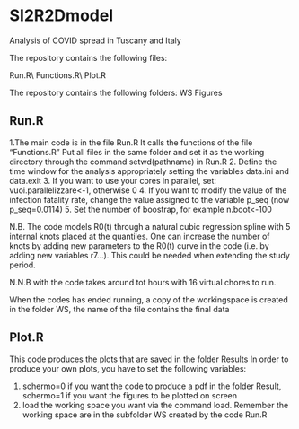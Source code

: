 # SI2R2Dmodel
Analysis of COVID spread in Tuscany and Italy


 The repository contains the following files:
 
 Run.R\\
 Functions.R\\
 Plot.R
 
 The repository contains the following folders:
 WS
 Figures
 
## Run.R
1.The main code is in the file Run.R It calls the functions of the file “Functions.R” 
Put all files in the same folder and set it as the working directory through the command setwd(pathname) in Run.R
2. Define the time window for the analysis appropriately setting the variables data.ini and data.exit
3. If you want to use your cores in parallel, set: vuoi.parallelizzare<-1, otherwise 0
4. If you want to modify the value of the infection fatality rate, change the value assigned to the variable p_seq (now p_seq=0.0114)
5. Set the number of boostrap, for example n.boot<-100
 

N.B. The code models R0(t) through a natural cubic regression spline with 5 internal knots placed  at the quantiles. One can increase the number of knots by adding new parameters to the R0(t) curve in the code (i.e. by adding new variables  r7…). This could be needed when extending the study period.  

N.N.B with  the code takes around tot hours with 16 virtual chores to run.

When the codes has ended running, a copy of the workingspace is created in the folder WS, the name of the file contains the final data 


## Plot.R

This code produces the plots that are saved in the folder Results
In order to produce your own plots, you have to set the following variables:

1. schermo=0 if you want the code to produce a pdf in the folder Result, schermo=1 if you want the figures to be plotted on screen
2. load the working space you want via the command load. Remember the working space are in the subfolder WS created by the code Run.R

